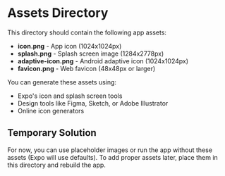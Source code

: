 # Assets Directory

This directory should contain the following app assets:

- **icon.png** - App icon (1024x1024px)
- **splash.png** - Splash screen image (1284x2778px)
- **adaptive-icon.png** - Android adaptive icon (1024x1024px)
- **favicon.png** - Web favicon (48x48px or larger)

You can generate these assets using:
- Expo's icon and splash screen tools
- Design tools like Figma, Sketch, or Adobe Illustrator
- Online icon generators

## Temporary Solution

For now, you can use placeholder images or run the app without these assets (Expo will use defaults). To add proper assets later, place them in this directory and rebuild the app.
